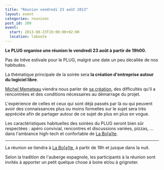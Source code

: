 ```yaml
---
title: "Réunion vendredi 23 août 2013"
layout: event
categories: reunions
post_id: 209
event:
  start: 2013-08-23T19:00:00+02:00
  location: laboate
---
```


**Le PLUG organise une réunion le vendredi 23 août à partir de 19h00.**

Pas de trêve estivale pour le PLUG, malgré une date un peu décallée de nos habitudes.

La thématique principale de la soirée sera **la création d'entreprise autour du logiciel libre**.

[Michel Memeteau](https://twitter.com/freechelmi) viendra nous parler de [sa création](http://ekimia.fr), des difficultés qu'il a rencontrées et des conditions nécessaires au démarrage du projet.

L'expérience de celles et ceux qui sont déjà passés par là ou qui peuvent avoir des connaissances plus ou moins formelles sur le sujet sera très appréciée afin de partager autour de ce sujet de plus en plus en vogue.

Les caractéristiques habituelles des soirées du PLUG seront bien sûr respectées : apéro convivial, rencontres et discussions variées, pizzas, … dans l'ambiance high-tech et confortable de [La Bo\[a\]te](http://laboate.com/).

----

La réunion se tiendra à [La Bo\[a\]te](http://laboate.com/), à partir de 19h et jusque dans la nuit.

Selon la tradition de l'auberge espagnole, les participants à la réunion sont invités à apporter un petit quelque chose à boire et/ou à grignoter.
